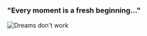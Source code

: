 
### "Every moment is a fresh beginning..."

![Dreams don't work](https://user-images.githubusercontent.com/67817308/120642457-84f74900-c492-11eb-9341-9de69150888f.png)
<!--
**henryelga/henryelga** is a ✨ _special_ ✨ repository because its `README.md` (this file) appears on your GitHub profile.

Here are some ideas to get you started:

- 🔭 I’m currently working on ...
- 🌱 I’m currently learning ...
- 👯 I’m looking to collaborate on ...
- 🤔 I’m looking for help with ...
- 💬 Ask me about ...
- 📫 How to reach me: ...
- 😄 Pronouns: ...
- ⚡ Fun fact: ...
-->
